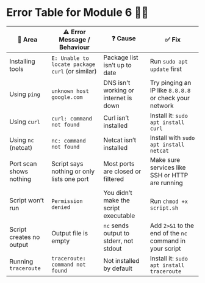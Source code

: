 # Error Table for Module 6 🐱‍🚀

| 🧩 Area                        | ⚠️ Error Message / Behaviour                              | ❓ Cause                                                             | ✅ Fix                                                                                  |
|------------------------------|------------------------------------------------------------|---------------------------------------------------------------------|-----------------------------------------------------------------------------------------|
| Installing tools             | `E: Unable to locate package curl` (or similar)            | Package list isn’t up to date                                       | Run `sudo apt update` first                                                             |
| Using `ping`                 | `unknown host google.com`                                  | DNS isn't working or internet is down                              | Try pinging an IP like `8.8.8.8` or check your network                                  |
| Using `curl`                 | `curl: command not found`                                  | Curl isn’t installed                                                | Install it: `sudo apt install curl`                                                     |
| Using `nc` (netcat)          | `nc: command not found`                                    | Netcat isn’t installed                                              | Install with `sudo apt install netcat`                                                  |
| Port scan shows nothing      | Script says nothing or only lists one port                 | Most ports are closed or filtered                                  | Make sure services like SSH or HTTP are running                                         |
| Script won’t run             | `Permission denied`                                        | You didn’t make the script executable                              | Run `chmod +x script.sh`                                                                |
| Script creates no output     | Output file is empty                                       | `nc` sends output to stderr, not stdout                            | Add `2>&1` to the end of the `nc` command in your script                                |
| Running `traceroute`         | `traceroute: command not found`                            | Not installed by default                                            | Install it: `sudo apt install traceroute`                                               |
